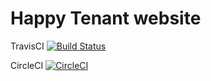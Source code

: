 Happy Tenant website
==========================================

TravisCI [![Build Status](https://travis-ci.org/navratil/happytenantweb.svg?branch=master)](https://travis-ci.org/navratil/happytenantweb)

CircleCI [![CircleCI](https://circleci.com/gh/navratil/happytenantweb.svg?style=svg)](https://circleci.com/gh/navratil/happytenantweb)

